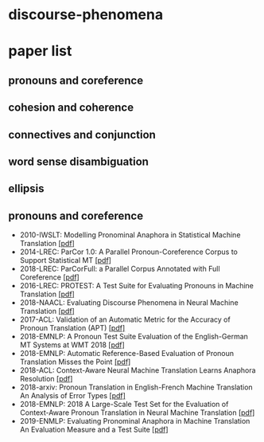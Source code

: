 # discourse-phenomena

# paper list
## pronouns and coreference
## cohesion and coherence
## connectives and conjunction
## word sense disambiguation
## ellipsis
## pronouns and coreference
* 2010-IWSLT: Modelling Pronominal Anaphora in Statistical Machine Translation [[pdf]](http://www.mt-archive.info/IWSLT-2010-Hardmeier.pdf)
* 2014-LREC: ParCor 1.0: A Parallel Pronoun-Coreference Corpus to Support Statistical MT [[pdf]](http://www.lrec-conf.org/proceedings/lrec2014/pdf/298_Paper.pdf)
* 2018-LREC: ParCorFull: a Parallel Corpus Annotated with Full Coreference [[pdf]](https://www.aclweb.org/anthology/L18-1065.pdf)
* 2016-LREC: PROTEST: A Test Suite for Evaluating Pronouns in Machine Translation [[pdf]](https://www.aclweb.org/anthology/L16-1100.pdf)
* 2018-NAACL: Evaluating Discourse Phenomena in Neural Machine Translation [[pdf]](https://www.aclweb.org/anthology/N18-1118.pdf)
* 2017-ACL: Validation of an Automatic Metric for the Accuracy of Pronoun Translation (APT) [[pdf]](https://www.aclweb.org/anthology/W17-4802.pdf)
* 2018-EMNLP: A Pronoun Test Suite Evaluation of the English-German MT Systems at WMT 2018 [[pdf]](https://www.aclweb.org/anthology/W18-6435/)
* 2018-EMNLP: Automatic Reference-Based Evaluation of Pronoun Translation Misses the Point [[pdf]](https://www.aclweb.org/anthology/D18-1513/)
* 2018-ACL: Context-Aware Neural Machine Translation Learns Anaphora Resolution [[pdf]](https://www.aclweb.org/anthology/P18-1117.pdf)
* 2018-arxiv: Pronoun Translation in English-French Machine Translation An Analysis of Error Types [[pdf]](https://arxiv.org/pdf/1808.10196.pdf)
* 2018-EMNLP: 2018 A Large-Scale Test Set for the Evaluation of Context-Aware Pronoun Translation in Neural Machine Translation [[pdf]](https://www.aclweb.org/anthology/W18-6307.pdf)
* 2019-ENMLP: Evaluating Pronominal Anaphora in Machine Translation An Evaluation Measure and a Test Suite [[pdf]](https://arxiv.org/pdf/1909.00131.pdf)
